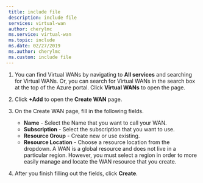 ```yaml
---
 title: include file
 description: include file
 services: virtual-wan
 author: cherylmc
 ms.service: virtual-wan
 ms.topic: include
 ms.date: 02/27/2019
 ms.author: cherylmc
 ms.custom: include file
---
```


1. You can find Virtual WANs by navigating to **All services** and searching for Virtual WANs. Or, you can search for Virtual WANs in the search box at the top of the Azure portal. Click **Virtual WANs** to open the page.
2. Click **+Add** to open the **Create WAN** page.
3. On the Create WAN page, fill in the following fields.

   * **Name** - Select the Name that you want to call your WAN.
   * **Subscription** - Select the subscription that you want to use.
   * **Resource Group** - Create new or use existing.
   * **Resource Location** - Choose a resource location from the dropdown. A WAN is a global resource and does not live in a particular region. However, you must select a region in order to more easily manage and locate the WAN resource that you create.
4. After you finish filling out the fields, click **Create**.